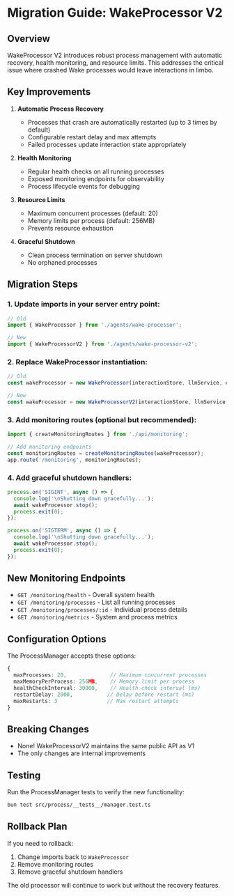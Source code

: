 # Migration Guide: WakeProcessor V2

## Overview

WakeProcessor V2 introduces robust process management with automatic recovery, health monitoring, and resource limits. This addresses the critical issue where crashed Wake processes would leave interactions in limbo.

## Key Improvements

1. **Automatic Process Recovery**
   - Processes that crash are automatically restarted (up to 3 times by default)
   - Configurable restart delay and max attempts
   - Failed processes update interaction state appropriately

2. **Health Monitoring**
   - Regular health checks on all running processes
   - Exposed monitoring endpoints for observability
   - Process lifecycle events for debugging

3. **Resource Limits**
   - Maximum concurrent processes (default: 20)
   - Memory limits per process (default: 256MB)
   - Prevents resource exhaustion

4. **Graceful Shutdown**
   - Clean process termination on server shutdown
   - No orphaned processes

## Migration Steps

### 1. Update imports in your server entry point:

```typescript
// Old
import { WakeProcessor } from './agents/wake-processor';

// New
import { WakeProcessorV2 } from './agents/wake-processor-v2';
```

### 2. Replace WakeProcessor instantiation:

```typescript
// Old
const wakeProcessor = new WakeProcessor(interactionStore, llmService, enableTools);

// New
const wakeProcessor = new WakeProcessorV2(interactionStore, llmService, enableTools);
```

### 3. Add monitoring routes (optional but recommended):

```typescript
import { createMonitoringRoutes } from './api/monitoring';

// Add monitoring endpoints
const monitoringRoutes = createMonitoringRoutes(wakeProcessor);
app.route('/monitoring', monitoringRoutes);
```

### 4. Add graceful shutdown handlers:

```typescript
process.on('SIGINT', async () => {
  console.log('\nShutting down gracefully...');
  await wakeProcessor.stop();
  process.exit(0);
});

process.on('SIGTERM', async () => {
  console.log('\nShutting down gracefully...');
  await wakeProcessor.stop();
  process.exit(0);
});
```

## New Monitoring Endpoints

- `GET /monitoring/health` - Overall system health
- `GET /monitoring/processes` - List all running processes
- `GET /monitoring/processes/:id` - Individual process details
- `GET /monitoring/metrics` - System and process metrics

## Configuration Options

The ProcessManager accepts these options:

```typescript
{
  maxProcesses: 20,              // Maximum concurrent processes
  maxMemoryPerProcess: 256MB,    // Memory limit per process
  healthCheckInterval: 30000,    // Health check interval (ms)
  restartDelay: 2000,           // Delay before restart (ms)
  maxRestarts: 3                // Max restart attempts
}
```

## Breaking Changes

- None! WakeProcessorV2 maintains the same public API as V1
- The only changes are internal improvements

## Testing

Run the ProcessManager tests to verify the new functionality:

```bash
bun test src/process/__tests__/manager.test.ts
```

## Rollback Plan

If you need to rollback:

1. Change imports back to `WakeProcessor`
2. Remove monitoring routes
3. Remove graceful shutdown handlers

The old processor will continue to work but without the recovery features.